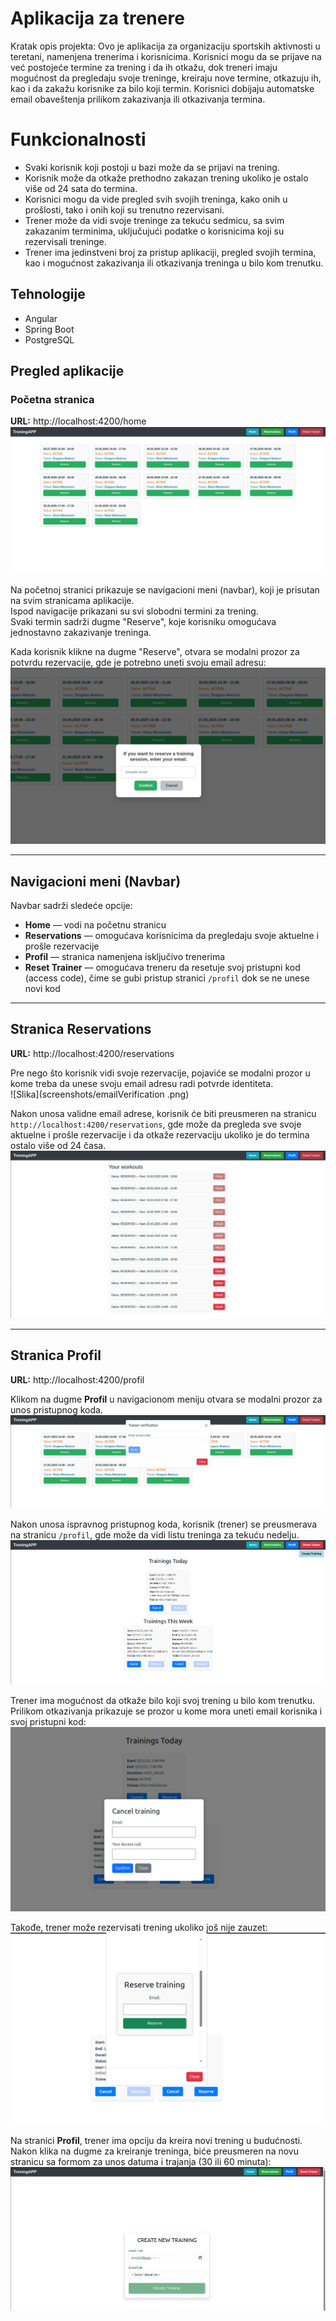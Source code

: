 # Aplikacija za trenere

Kratak opis projekta:
Ovo je aplikacija za organizaciju sportskih aktivnosti u teretani, namenjena trenerima i korisnicima. Korisnici mogu da se prijave na već postojeće termine za trening i da ih otkažu, dok treneri imaju mogućnost da pregledaju svoje treninge, kreiraju nove termine, otkazuju ih, kao i da zakažu korisnike za bilo koji termin. Korisnici dobijaju automatske email obaveštenja prilikom zakazivanja ili otkazivanja termina.



# Funkcionalnosti

- Svaki korisnik koji postoji u bazi može da se prijavi na trening.
- Korisnik može da otkaže prethodno zakazan trening ukoliko je ostalo više od 24 sata do termina.
- Korisnici mogu da vide pregled svih svojih treninga, kako onih u prošlosti, tako i onih koji su trenutno rezervisani.
- Trener može da vidi svoje treninge za tekuću sedmicu, sa svim zakazanim terminima, uključujući podatke o korisnicima koji su rezervisali treninge.
- Trener ima jedinstveni broj za pristup aplikaciji, pregled svojih termina, kao i mogućnost zakazivanja ili otkazivanja treninga u bilo kom trenutku.


## Tehnologije

- Angular
- Spring Boot
- PostgreSQL


## Pregled aplikacije

### Početna stranica  
**URL:** http://localhost:4200/home  
![Početna stranica](screenshots/homePage.png)

Na početnoj stranici prikazuje se navigacioni meni (navbar), koji je prisutan na svim stranicama aplikacije.  
Ispod navigacije prikazani su svi slobodni termini za trening.  
Svaki termin sadrži dugme "Reserve", koje korisniku omogućava jednostavno zakazivanje treninga.

Kada korisnik klikne na dugme "Reserve", otvara se modalni prozor za potvrdu rezervacije, gde je potrebno uneti svoju email adresu:  
![Slika](screenshots/reserveT.png)

---

## Navigacioni meni (Navbar)

Navbar sadrži sledeće opcije:

- **Home** — vodi na početnu stranicu  
- **Reservations** — omogućava korisnicima da pregledaju svoje aktuelne i prošle rezervacije  
- **Profil** — stranica namenjena isključivo trenerima  
- **Reset Trainer** — omogućava treneru da resetuje svoj pristupni kod (access code), čime se gubi pristup stranici `/profil` dok se ne unese novi kod  

---

## Stranica Reservations  
**URL:** http://localhost:4200/reservations  

Pre nego što korisnik vidi svoje rezervacije, pojaviće se modalni prozor u kome treba da unese svoju email adresu radi potvrde identiteta.  
![Slika](screenshots/emailVerification .png)

Nakon unosa validne email adrese, korisnik će biti preusmeren na stranicu `http://localhost:4200/reservations`, gde može da pregleda sve svoje aktuelne i prošle rezervacije i da otkaže rezervaciju ukoliko je do termina ostalo više od 24 časa.  
![Slika](screenshots/reservationsList.png)

---

## Stranica Profil  
**URL:** http://localhost:4200/profil  

Klikom na dugme **Profil** u navigacionom meniju otvara se modalni prozor za unos pristupnog koda.  
![Slika](screenshots/accessCode.png)

Nakon unosa ispravnog pristupnog koda, korisnik (trener) se preusmerava na stranicu `/profil`, gde može da vidi listu treninga za tekuću nedelju.  
![Slika](screenshots/profil.png)

Trener ima mogućnost da otkaže bilo koji svoj trening u bilo kom trenutku. Prilikom otkazivanja prikazuje se prozor u kome mora uneti email korisnika i svoj pristupni kod:  
![Slika](screenshots/cancleAsTrainer.png)

Takođe, trener može rezervisati trening ukoliko još nije zauzet:  
![Slika](screenshots/reservTAsTrainer.png)

Na stranici **Profil**, trener ima opciju da kreira novi trening u budućnosti. Nakon klika na dugme za kreiranje treninga, biće preusmeren na novu stranicu sa formom za unos datuma i trajanja (30 ili 60 minuta):  
![Slika](screenshots/createT.png)












